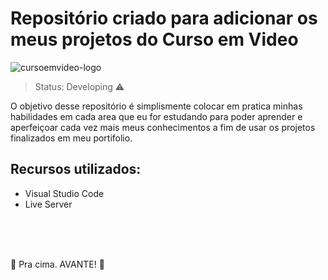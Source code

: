 # **Repositório criado para adicionar os meus projetos do Curso em Video**

![cursoemvideo-logo](https://user-images.githubusercontent.com/107076858/212502692-291a3146-1771-44cc-a49b-c5e10c26a4f2.png)

> Status: Developing ⚠️

O objetivo desse repositório é simplismente colocar em pratica minhas habilidades em cada area que eu for estudando para poder aprender e aperfeiçoar cada vez mais meus conhecimentos a fim de usar os projetos finalizados em meu portifolio. 

## Recursos utilizados:

+ Visual Studio Code<br/>
+ Live Server
<br/>
<br/>
<br/>




🚀 Pra cima. AVANTE! 🚀
